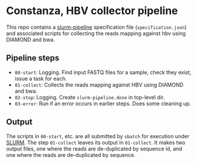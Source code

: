 # Constanza, HBV collector pipeline

This repo contains a
[slurm-pipeline](https://github.com/acorg/slurm-pipeline) specification
file (`specification.json`) and associated scripts for collecting the reads
mapping against hbv using DIAMOND and bwa.

## Pipeline steps

* `00-start`: Logging. Find input FASTQ files for a sample, check they
  exist, issue a task for each.
* `01-collect`: Collects the reads mapping against HBV using DIAMOND and bwa.
* `02-stop`: Logging. Create `slurm-pipeline.done` in top-level dir.
* `03-error`: Run if an error occurs in earlier steps. Does some cleaning up.

## Output

The scripts in `00-start`, etc. are all submitted by `sbatch` for execution
under [SLURM](http://slurm.schedmd.com/). The step `01-collect` leaves
its output in `01-collect`. It makes two output files, one where the reads are
de-duplicated by sequence id, and one where the reads are de-duplicated by
sequence.

